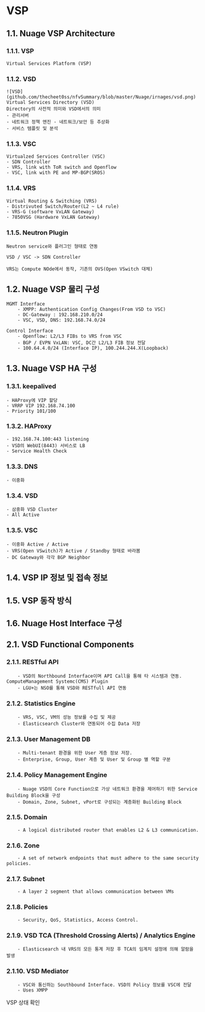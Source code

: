 # VSP

## 1.1. Nuage VSP Architecture
### 1.1.1. VSP
    Virtual Services Platform (VSP)
### 1.1.2. VSD
    ![VSD](github.com/thecheet0ss/nfvSummary/blob/master/Nuage/irnages/vsd.png)
    Virtual Services Directory (VSD)
    Directory의 사전적 의미와 VSD에서의 의미
    - 관리서버
    - 네트워크 정책 엔진 - 네트워크/보안 등 추상화
    - 서비스 템플릿 및 분석
### 1.1.3. VSC
    Virtualzed Services Controller (VSC)
    - SDN Controller
    - VRS, link with ToR switch and Openflow
    - VSC, link with PE and MP-BGP(SROS)
### 1.1.4. VRS
    Virtual Routing & Switching (VRS)
    - Distrivuted Switch/Router(L2 ~ L4 rule)
    - VRS-G (software VxLAN Gateway)
    - 7850VSG (Hardware VxLAN Gateway)

### 1.1.5. Neutron Plugin
    Neutron service와 플러그인 형태로 연동
    
    VSD / VSC -> SDN Controller

    VRS는 Compute NOde에서 동작, 기존의 OVS(Open VSwitch 대체)

## 1.2. Nuage VSP 물리 구성
    MGMT Interface 
        - XMPP: Authentication Config Changes(From VSD to VSC)
        - DC-Gateway : 192.168.210.0/24
        - VSC, VSD, DNS: 192.168.74.0/24

    Control Interface
        - Openflow: L2/L3 FIBs to VRS from VSC
        - BGP / EVPN VxLAN: VSC, DC간 L2/L3 FIB 정보 전달
        - 100.64.4.0/24 (Interface IP), 100.244.244.X(Loopback)

## 1.3. Nuage VSP HA 구성
### 1.3.1. keepalived
    - HAProxy에 VIP 할당
    - VRRP VIP 192.168.74.100
    - Priority 101/100
### 1.3.2. HAProxy
    - 192.168.74.100:443 listening
    - VSD의 WebUI(8443) 서비스로 LB
    - Service Health Check
### 1.3.3. DNS
    - 이중화
### 1.3.4. VSD
    - 삼중화 VSD Cluster
    - All Active
### 1.3.5. VSC
    - 이중화 Active / Active
    - VRS(Open VSwitch)가 Active / Standby 형태로 바라봄
    - DC Gateway와 각각 BGP Neighbor

## 1.4. VSP IP 정보 및 접속 정보
## 1.5. VSP 동작 방식
## 1.6. Nuage Host Interface 구성

## 2.1. VSD Functional Components
### 2.1.1. RESTful API
        - VSD의 Northbound Interface이며 API Call을 통해 타 시스템과 연동. ComputeManagement Systemc(CMS) Plugin
        - LGU+는 NSO를 통해 VSD와 RESTfull API 연동
### 2.1.2. Statistics Engine
        - VRS, VSC, VM의 성능 정보를 수집 및 제공
        - Elasticsearch Cluster와 연동되어 수집 Data 저장
### 2.1.3. User Management DB
        - Multi-tenant 환경을 위한 User 게층 정보 저장.
        - Enterprise, Group, User 계층 및 User 및 Group 별 역할 구분
### 2.1.4. Policy Management Engine
        - Nuage VSD의 Core Function으로 가상 네트워크 환경을 제어하기 위한 Service Building Block을 구성
        - Domain, Zone, Subnet, vPort로 구성되는 계층화된 Building Block
### 2.1.5. Domain
        - A logical distributed router that enables L2 & L3 communication.
### 2.1.6. Zone
        - A set of network endpoints that must adhere to the same security policies.
### 2.1.7. Subnet
        - A layer 2 segment that allows communication between VMs
### 2.1.8. Policies
        - Security, QoS, Statistics, Access Control.
### 2.1.9. VSD TCA (Threshold Crossing Alerts) / Analytics Engine
        - Elasticsearch 내 VRS의 모든 통계 저장 후 TCA의 임계치 설정에 의해 알람을 발생
### 2.1.10. VSD Mediator 
        - VSC와 통신하는 Southbound Interface. VSD의 Policy 정보를 VSC에 전달
        - Uses XMPP 

VSP 상태 확인